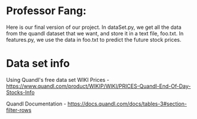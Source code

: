 # Professor Fang:
Here is our final version of our project.  In dataSet.py, we get all the data from the quandl dataset that we want, and store it in a text file, foo.txt.
In features.py, we use the data in foo.txt to predict the future stock prices.


# Data set info
Using Quandl's free data set WIKI Prices - https://www.quandl.com/product/WIKIP/WIKI/PRICES-Quandl-End-Of-Day-Stocks-Info

Quandl Documentation - https://docs.quandl.com/docs/tables-3#section-filter-rows


